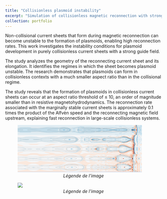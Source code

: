 ```yaml
---
title: "Collisionless plasmoid instability"
excerpt: "Simulation of collisionless magnetic reconnection with strong guide field <br/><img src='/images/plasmoids.png' width='300' height='200'>"
collection: portfolio
---
```



  <p>Non-collisional current sheets that form during magnetic reconnection can become unstable to the formation of plasmoids, enabling high reconnection rates. This work investigates the instability conditions for plasmoid development in purely collisionless current sheets with a strong guide field.</p>

  <p>The study analyzes the geometry of the reconnecting current sheet and its elongation. It identifies the regimes in which the sheet becomes plasmoid unstable. The research demonstrates that plasmoids can form in collisionless contexts with a much smaller aspect ratio than in the collisional regime.</p>

  <p>The study reveals that the formation of plasmoids in collisionless current sheets can occur at an aspect ratio threshold of ≤ 10, an order of magnitude smaller than in resistive magnetohydrodynamics. The reconnection rate associated with the marginally stable current sheets is approximately 0.1 times the product of the Alfvèn speed and the reconnecting magnetic field upstream, explaining fast reconnection in large-scale collisionless systems.</p>

<figure>
  <img src="/images/plasmoids.png" width="400" >
  <figcaption style="text-align: center; font-style: italic;">Légende de l'image</figcaption>
</figure>


<figure>
  <img src="/images/gif.gif" >
  <figcaption style="text-align: center; font-style: italic;">Légende de l'image</figcaption>
</figure>
